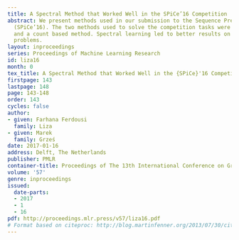 ```yaml
---
title: A Spectral Method that Worked Well in the SPiCe’16 Competition
abstract: We present methods used in our submission to the Sequence Prediction ChallengE
  (SPiCe’16). The two methods used to solve the competition tasks were spectral learning
  and a count based method. Spectral learning led to better results on most of the
  problems.
layout: inproceedings
series: Proceedings of Machine Learning Research
id: liza16
month: 0
tex_title: A Spectral Method that Worked Well in the {SPiCe}'16 Competition
firstpage: 143
lastpage: 148
page: 143-148
order: 143
cycles: false
author:
- given: Farhana Ferdousi
  family: Liza
- given: Marek
  family: Grześ
date: 2017-01-16
address: Delft, The Netherlands
publisher: PMLR
container-title: Proceedings of The 13th International Conference on Grammatical Inference
volume: '57'
genre: inproceedings
issued:
  date-parts:
  - 2017
  - 1
  - 16
pdf: http://proceedings.mlr.press/v57/liza16.pdf
# Format based on citeproc: http://blog.martinfenner.org/2013/07/30/citeproc-yaml-for-bibliographies/
---
```

